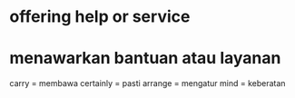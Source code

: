 # offering help or service
# menawarkan bantuan atau layanan
carry = membawa
certainly = pasti
arrange = mengatur
mind = keberatan

